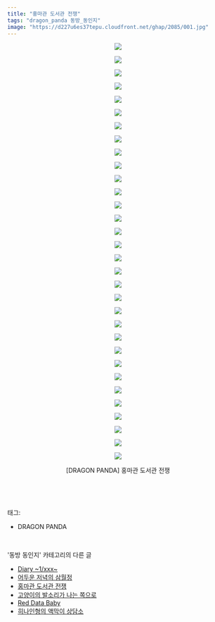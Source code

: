 ```yaml
---
title: "홍마관 도서관 전쟁"
tags: "dragon_panda 동방_동인지"
image: "https://d227u6es37tepu.cloudfront.net/ghap/2085/001.jpg"
---
```

<div class="article">
<p style="text-align: center; clear: none; float: none;"><img src="{{ site.imgserver6 }}/ghap/2085/001.jpg"/></p>
<p style="text-align: center; clear: none; float: none;"><img src="{{ site.imgserver6 }}/ghap/2085/002.jpg"/></p>
<p style="text-align: center; clear: none; float: none;"><img src="{{ site.imgserver6 }}/ghap/2085/003.jpg"/></p>
<p style="text-align: center; clear: none; float: none;"><img src="{{ site.imgserver6 }}/ghap/2085/004.jpg"/></p>
<p style="text-align: center; clear: none; float: none;"><img src="{{ site.imgserver6 }}/ghap/2085/005.jpg"/></p>
<p style="text-align: center; clear: none; float: none;"><img src="{{ site.imgserver6 }}/ghap/2085/006.jpg"/></p>
<p style="text-align: center; clear: none; float: none;"><img src="{{ site.imgserver6 }}/ghap/2085/007.jpg"/></p>
<p style="text-align: center; clear: none; float: none;"><img src="{{ site.imgserver6 }}/ghap/2085/008.jpg"/></p>
<p style="text-align: center; clear: none; float: none;"><img src="{{ site.imgserver6 }}/ghap/2085/009.jpg"/></p>
<p style="text-align: center; clear: none; float: none;"><img src="{{ site.imgserver6 }}/ghap/2085/010.jpg"/></p>
<p style="text-align: center; clear: none; float: none;"><img src="{{ site.imgserver6 }}/ghap/2085/011.jpg"/></p>
<p style="text-align: center; clear: none; float: none;"><img src="{{ site.imgserver6 }}/ghap/2085/012.jpg"/></p>
<p style="text-align: center; clear: none; float: none;"><img src="{{ site.imgserver6 }}/ghap/2085/013.jpg"/></p>
<p style="text-align: center; clear: none; float: none;"><img src="{{ site.imgserver6 }}/ghap/2085/014.jpg"/></p>
<p style="text-align: center; clear: none; float: none;"><img src="{{ site.imgserver6 }}/ghap/2085/015.jpg"/></p>
<p style="text-align: center; clear: none; float: none;"><img src="{{ site.imgserver6 }}/ghap/2085/016.jpg"/></p>
<p style="text-align: center; clear: none; float: none;"><img src="{{ site.imgserver6 }}/ghap/2085/017.jpg"/></p>
<p style="text-align: center; clear: none; float: none;"><img src="{{ site.imgserver6 }}/ghap/2085/018.jpg"/></p>
<p style="text-align: center; clear: none; float: none;"><img src="{{ site.imgserver6 }}/ghap/2085/019.jpg"/></p>
<p style="text-align: center; clear: none; float: none;"><img src="{{ site.imgserver6 }}/ghap/2085/020.jpg"/></p>
<p style="text-align: center; clear: none; float: none;"><img src="{{ site.imgserver6 }}/ghap/2085/021.jpg"/></p>
<p style="text-align: center; clear: none; float: none;"><img src="{{ site.imgserver6 }}/ghap/2085/022.jpg"/></p>
<p style="text-align: center; clear: none; float: none;"><img src="{{ site.imgserver6 }}/ghap/2085/023.jpg"/></p>
<p style="text-align: center; clear: none; float: none;"><img src="{{ site.imgserver6 }}/ghap/2085/024.jpg"/></p>
<p style="text-align: center; clear: none; float: none;"><img src="{{ site.imgserver6 }}/ghap/2085/025.jpg"/></p>
<p style="text-align: center; clear: none; float: none;"><img src="{{ site.imgserver6 }}/ghap/2085/026.jpg"/></p>
<p style="text-align: center; clear: none; float: none;"><img src="{{ site.imgserver6 }}/ghap/2085/027.jpg"/></p>
<p style="text-align: center; clear: none; float: none;"><img src="{{ site.imgserver6 }}/ghap/2085/028.jpg"/></p>
<p style="text-align: center; clear: none; float: none;"><img src="{{ site.imgserver6 }}/ghap/2085/029.jpg"/></p>
<p style="text-align: center; clear: none; float: none;"><img src="{{ site.imgserver6 }}/ghap/2085/030.jpg"/></p>
<p style="text-align: center; clear: none; float: none;"><img src="{{ site.imgserver6 }}/ghap/2085/031.jpg"/></p>
<p style="text-align: center; clear: none; float: none;"><img src="{{ site.imgserver6 }}/ghap/2085/032.jpg"/></p>
<p style="text-align: center; clear: none; float: none;">[DRAGON PANDA] 홍마관 도서관 전쟁</p>
<p><br/></p>
</div><br/>
<div class="tagTrail">
<p>태그: </p>
<ul>
<li>DRAGON PANDA</li>
</ul>
</div><br/>
<div class="another">
<p>'동방 동인지' 카테고리의 다른 글</p>
<ul>
<li><a href="/ghap_2087">Diary   ~1/xxx~</a></li>
<li><a href="/ghap_2086">어두운 저녁의 삼월정</a></li>
<li><a href="/ghap_2085">홍마관 도서관 전쟁</a></li>
<li><a href="/ghap_2084">고양이의 발소리가 나는 쪽으로</a></li>
<li><a href="/ghap_2083">Red Data Baby</a></li>
<li><a href="/ghap_2082">히나인형의 액막이 상담소</a></li>
</ul>
</div><br/>
<div class="cb_module cb_fluid">
<div class="cb_wrt cb_profile">
</div><!-- commentList close -->
</div><br/>
